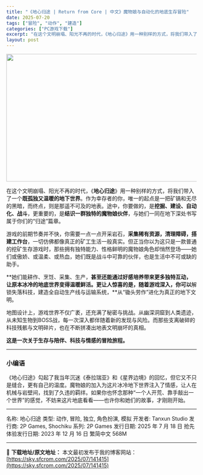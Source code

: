 ```yaml
---
title: "《地心归途 | Return from Core | 中文》魔物娘与自动化的地底生存冒险"
date: 2025-07-20
tags: ["冒险", "动作", "建造"]
categories: ["PC游戏下载"]
excerpt: "在这个文明崩塌、阳光不再的时代，《地心归途》用一种别样的方式，将我们带入了一个既孤独又温暖的地下世界。作为幸存者的你，唯一的起点是一把矿镐和无尽的黑暗，而终点，则是那遥不可及的地表。途中，你要做的，是挖掘、建设、自动化、战斗，更重要的，是结识一群独特的魔物娘伙伴，与她们一同在地下深处书写属于你们的“&hellip;"
layout: post
---
```


<img class="aligncenter size-full wp-image-141109" src="https://sky.sfcrom.com/wp-content/uploads/2025/07/2025071814530042.webp" alt="" width="600" height="338" />

在这个文明崩塌、阳光不再的时代，《<strong>地心归途</strong>》用一种别样的方式，将我们带入了一个<strong>既孤独又温暖的地下世界</strong>。作为幸存者的你，唯一的起点是一把矿镐和无尽的黑暗，而终点，则是那遥不可及的地表。途中，你要做的，是<strong>挖掘、建设、自动化、战斗</strong>，更重要的，是<strong>结识一群独特的魔物娘伙伴</strong>，与她们一同在地下深处书写属于你们的“归途”篇章。

游戏的前期节奏并不快，你需要一点一点开采岩石，<strong>采集稀有资源，清理障碍，搭建工作台</strong>，一切仿佛都像真正的矿工生活一般真实。但正当你以为这只是一款普通的挖矿生存游戏时，那些拥有独特能力、性格鲜明的魔物娘角色却悄然登场——她们或傲娇、或温柔、或热血，她们既是战斗中可靠的伙伴，也是生活中不可或缺的助手。

**她们能耕作、烹饪、采集、生产，<strong>甚至还能通过好感培养带来更多独特互动，让原本冰冷的地底世界变得温暖鲜活。更让人惊喜的是，随着游戏深入，你可以</strong>解锁失落科技，建造全自动生产线与运输系统，**从“锄头劳作”进化为真正的地下文明。

地图设计上，游戏世界不仅广袤，还充满了秘密与挑战。从幽深洞窟到人类遗迹，从未知生物到BOSS战，每一次深入都伴随着新的发现与风险。而那些支离破碎的科技残骸与文明碎片，也在不断拼凑出地表文明崩坏的真相。

<strong>这是一次关于生存与陪伴、科技与情感的冒险旅程。</strong>

<hr />

<h3>小编语</h3>
《地心归途》勾起了我当年沉迷《泰拉瑞亚》和《星界边境》的回忆，但它又不只是缝合，更有自己的温度。魔物娘的加入为这片冰冷地下世界注入了情感，让人在机械与岩壁间，找到了久违的羁绊。如果你也怀念那种“一个人开荒、靠手敲出一个世界”的感觉，不妨来这片地底看看——也许你和她们的故事，才刚刚开始。

<hr />

名称: 地心归途
类型: 动作, 冒险, 独立, 角色扮演, 模拟
开发者: Tanxun Studio
发行商: 2P Games, Shochiku
系列: 2P Games
发行日期: 2025 年 7 月 18 日
抢先体验发行日期: 2023 年 12 月 16 日
繁简中文
568M

---
📖 **下载地址/原文地址：** 本文最初发布于我的博客网站：[https://sky.sfcrom.com/2025/07/141415](https://sky.sfcrom.com/2025/07/141415)
